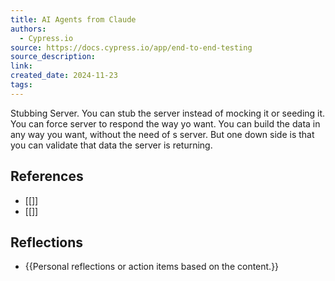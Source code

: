 ```yaml
---
title: AI Agents from Claude
authors:
  - Cypress.io
source: https://docs.cypress.io/app/end-to-end-testing
source_description: 
link: 
created_date: 2024-11-23
tags:
---
```


Stubbing Server. You can stub the server instead of mocking it or seeding it. You can force server to respond the way yo want. You can build the data in any way you want, without the need of s server. But one down side is that you can validate that data the server is returning. 

## References 
- [[]] 
- [[]] 

## Reflections 
- {{Personal reflections or action items based on the content.}}
